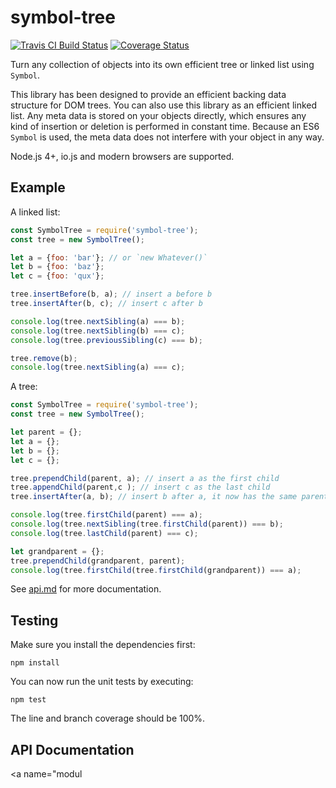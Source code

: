 symbol-tree
===========
[![Travis CI Build Status](https://api.travis-ci.org/jsdom/js-symbol-tree.svg?branch=master)](https://travis-ci.org/jsdom/js-symbol-tree) [![Coverage Status](https://coveralls.io/repos/github/jsdom/js-symbol-tree/badge.svg?branch=master)](https://coveralls.io/github/jsdom/js-symbol-tree?branch=master)

Turn any collection of objects into its own efficient tree or linked list using `Symbol`.

This library has been designed to provide an efficient backing data structure for DOM trees. You can also use this library as an efficient linked list. Any meta data is stored on your objects directly, which ensures any kind of insertion or deletion is performed in constant time. Because an ES6 `Symbol` is used, the meta data does not interfere with your object in any way.

Node.js 4+, io.js and modern browsers are supported.

Example
-------
A linked list:

```javascript
const SymbolTree = require('symbol-tree');
const tree = new SymbolTree();

let a = {foo: 'bar'}; // or `new Whatever()`
let b = {foo: 'baz'};
let c = {foo: 'qux'};

tree.insertBefore(b, a); // insert a before b
tree.insertAfter(b, c); // insert c after b

console.log(tree.nextSibling(a) === b);
console.log(tree.nextSibling(b) === c);
console.log(tree.previousSibling(c) === b);

tree.remove(b);
console.log(tree.nextSibling(a) === c);
```

A tree:

```javascript
const SymbolTree = require('symbol-tree');
const tree = new SymbolTree();

let parent = {};
let a = {};
let b = {};
let c = {};

tree.prependChild(parent, a); // insert a as the first child
tree.appendChild(parent,c ); // insert c as the last child
tree.insertAfter(a, b); // insert b after a, it now has the same parent as a

console.log(tree.firstChild(parent) === a);
console.log(tree.nextSibling(tree.firstChild(parent)) === b);
console.log(tree.lastChild(parent) === c);

let grandparent = {};
tree.prependChild(grandparent, parent);
console.log(tree.firstChild(tree.firstChild(grandparent)) === a);
```

See [api.md](api.md) for more documentation.

Testing
-------
Make sure you install the dependencies first:

    npm install

You can now run the unit tests by executing:

    npm test

The line and branch coverage should be 100%.

API Documentation
-----------------
<a name="modul
